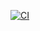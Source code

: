 [![CI](https://github.com/dkhalife/eclipse-mosquitto-with-auth/actions/workflows/ci.yml/badge.svg)](https://github.com/dkhalife/eclipse-mosquitto-with-auth/actions/workflows/ci.yml)
